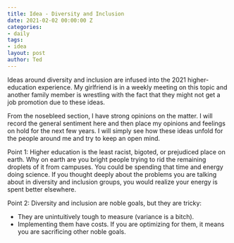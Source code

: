 ```yaml
---
title: Idea - Diversity and Inclusion
date: 2021-02-02 00:00:00 Z
categories:
- daily
tags:
- idea
layout: post
author: Ted
--- 
```


Ideas around diversity and inclusion are infused into the 2021 higher-education experience. My girlfriend is in a weekly meeting on this topic and another family member is wrestling with the fact that they might not get a job promotion due to these ideas. 

From the nosebleed section, I have strong opinions on the matter. I will record the general sentiment here and then place my opinions and feelings on hold for the next few years. I will simply see how these ideas unfold for the people around me and try to keep an open mind. 

Point 1: Higher education is the least racist, bigoted, or prejudiced place on earth. Why on earth are you bright people trying to rid the remaining droplets of it from campuses. You could be spending that time and energy doing science. If you thought deeply about the problems you are talking about in diversity and inclusion groups, you would realize your energy is spent better elsewhere.

Point 2: Diversity and inclusion are noble goals, but they are tricky:

- They are unintuitively tough to measure (variance is a bitch).
- Implementing them have costs. If you are optimizing for them, it means you are sacrificing other noble goals.
